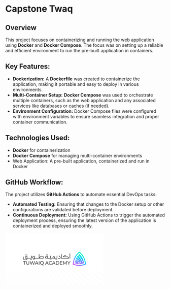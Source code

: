 # Capstone Twaq

## Overview
This project focuses on containerizing and running the web application using **Docker** and **Docker Compose**. The focus was on setting up a reliable and efficient environment to run the pre-built application in containers.

## Key Features:
- **Dockerization:** A **Dockerfile** was created to containerize the application, making it portable and easy to deploy in various environments.
- **Multi-Container Setup:** **Docker Compose** was used to orchestrate multiple containers, such as the web application and any associated services like databases or caches (if needed).
- **Environment Configuration:** Docker Compose files were configured with environment variables to ensure seamless integration and proper container communication.

## Technologies Used:
- **Docker** for containerization
- **Docker Compose** for managing multi-container environments
- Web Application: A pre-built application, containerized and run in Docker

## GitHub Workflow:
The project utilizes **GitHub Actions** to automate essential DevOps tasks:
- **Automated Testing:** Ensuring that changes to the Docker setup or other configurations are validated before deployment.
- **Continuous Deployment:** Using GitHub Actions to trigger the automated deployment process, ensuring the latest version of the application is containerized and deployed smoothly.

![Tuwaiq Academy Logo](./images/images.png)
